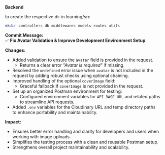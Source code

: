 **Backend**

to create the respective dir in learning/src

```sh
mkdir controllers db middlewares models routes utils
```


**Commit Message:**  
✅ **Fix Avatar Validation & Improve Development Environment Setup**  

**Changes:**  
- Added validation to ensure the `avatar` field is provided in the request.  
  - Returns a clear error *"Avatar is required"* if missing.  
- Resolved the `undefined` error issue when `avatar` is not included in the request by adding robust checks using optional chaining.  
- Improved handling of the optional `coverImage` field:  
  - Graceful fallback if `coverImage` is not provided in the request.  
- Set up an organized Postman environment for testing:  
  - Configured environment variables for `API_BASE_URL` and related paths to streamline API requests.  
- Added `.env` variables for the Cloudinary URL and temp directory paths to enhance portability and maintainability.  

**Impact:**  
- Ensures better error handling and clarity for developers and users when working with image uploads.  
- Simplifies the testing process with a clean and reusable Postman setup.  
- Strengthens overall project maintainability and scalability.